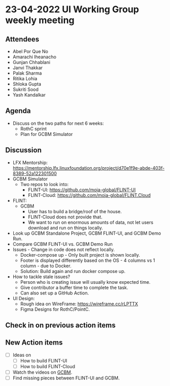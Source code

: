 # 23-04-2022 UI Working Group weekly meeting 

## Attendees
- Abel Por Que No
- Amarachi Iheanacho
- Gunjan Chhablani
- Janvi Thakkar
- Palak Sharma
- Ritika Lohia
- Shloka Gupta
- Sukriti Sood
- Yash Kandalkar

## Agenda
- Discuss on the two paths for next 6 weeks:
    - RothC sprint
    - Plan for GCBM Simulator

## Discussion
- LFX Mentorship: https://mentorship.lfx.linuxfoundation.org/project/d70e1f9e-abde-403f-8389-52a122301500
- GCBM Simulator
    - Two repos to look into:
        - FLINT-UI: https://github.com/moja-global/FLINT-UI
        - FLINT-Cloud: https://github.com/moja-global/FLINT.Cloud
- FLINT:
    - GCBM
        - User has to build a bridge/roof of the house.
        - FLINT-Cloud does not provide that.
        - We want to run on enormous amounts of data, not let users download and run on things locally.
- Look up GCBM Standalone Project, GCBM FLINT-UI, and GCBM Demo Run.
- Compare GCBM FLINT-UI vs. GCBM Demo Run
- Issues - Change in code does not reflect locally.
    - Docker-compose up - Only built project is shown locally.
    - Footer is displayed differently based on the OS - 4 columns vs 1 column - due to Docker.
    - Solution: Build again and run docker compose up.
- How to tackle stale issues?
    - Person who is creating issue will usually know expected time.
    - Give contributor a buffer time to complete the task.
    - Can also set up a GitHub Action.
- UI Design:
    - Rough idea on WireFrame: https://wireframe.cc/rLPTTX
    - Figma Designs for RothC/PointC.
## Check in on previous action items


## New Action items
- [ ] Ideas on 
    - [ ] How to build FLINT-UI
    - [ ] How to build FLINT-Cloud
- [ ] Watch the videos on [GCBM](https://www.youtube.com/watch?v=xnJqNBIET7A&list=PL_WECUlMWiUmZYoPHNn6RnMSia5Naj5gE).
- [ ] Find missing pieces between FLINT-UI and GCBM.